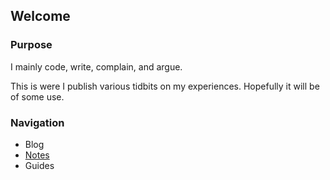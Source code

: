 ## Welcome

### Purpose
I mainly code, write, complain, and argue.

This is were I publish various tidbits on my experiences. 
Hopefully it will be of some use.

### Navigation
- Blog
- [Notes](notes "Notes")
- Guides
